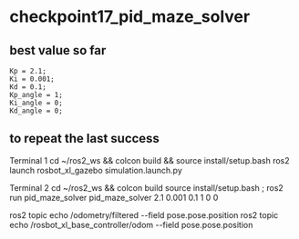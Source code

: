 # checkpoint17_pid_maze_solver

## best value so far
    Kp = 2.1;
    Ki = 0.001;
    Kd = 0.1;
    Kp_angle = 1;
    Ki_angle = 0; 
    Kd_angle = 0; 

## to repeat the last success
Terminal 1
cd ~/ros2_ws && colcon build && source install/setup.bash
ros2 launch rosbot_xl_gazebo simulation.launch.py

Terminal 2
cd ~/ros2_ws && colcon build 
source install/setup.bash ; ros2 run pid_maze_solver pid_maze_solver 2.1 0.001 0.1 1 0 0


ros2 topic echo /odometry/filtered --field pose.pose.position
ros2 topic echo /rosbot_xl_base_controller/odom --field pose.pose.position